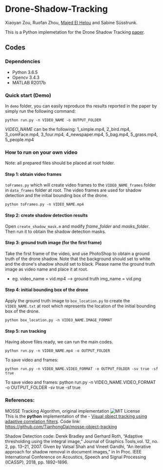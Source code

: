 # Drone-Shadow-Tracking
Xiaoyan Zou, Ruofan Zhou, [Majed El Helou](https://majedelhelou.github.io/) and Sabine Süsstrunk.

This is a Python implemetation for the Drone Shadow Tracking [paper](https://infoscience.epfl.ch/record/265717/).


## Codes
### Dependencies
- Python 3.6.5
- Opencv 3.4.3
- MATLAB R2017b

### Quick start (Demo)
In `demo` folder, you can easily reproduce ths results reported in the paper by simply run the following command: 
```
python run.py -n VIDEO_NAME -o OUTPUT_FOLDER
```
*VIDEO_NAME* can be the following:
1_simple.mp4, 2_bird.mp4, 3_comFace.mp4, 3_four.mp4, 4_newspaper.mp4, 5_bag.mp4, 5_grass.mp4, 5_people.mp4


### How to run on your own video
Note: all prepared files should be placed at root folder.

#### Step 1: obtain video frames
`toFrames.py` which will create video frames to the `VIDEO_NAME_frames` folder in `data_frames` folder at root. The video frames are used for shadow detection and the initial bounding box of the drone.
```
python toFrames.py -n VIDEO_NAME.mp4
```

#### Step 2: create shadow detection results
Open `create_shadow_mask.m` and modify *frame_folder* and *masks_folder*. Then run it to obtain the shadow detection masks.


#### Step 3: ground truth image (for the first frame)
Take the first frame of the video, and use PhotoShop to obtain a ground truth of the drone shadow. Note that the background should set to white and the drone's shadow should set to black. Please name the ground truth image as video name and place it at root.
- eg. video_name = vid.mp4  -->  ground truth img_name = vid.png


#### Step 4: initial bounding box of the drone
Apply the ground truth image to `box_location.py` to create the `VIDEO_NAME.txt` at root which represents the location of the initial bounding box of the drone.
```
python box_location.py -n VIDEO_NAME.IMAGE_FORMAT
```


#### Step 5: run tracking
Having above files ready, we can run the main codes.
```
python run.py -n VIDEO_NAME.mp4 -o OUTPUT_FOLDER
```

To save video and frames: 
```
python run.py -n VIDEO_NAME.VIDEO_FORMAT -o OUTPUT_FOLDER -sv true -sf true
```

  To save video and frames: python run.py -n VIDEO_NAME.VIDEO_FORMAT -o OUTPUT_FOLDER -sv true -sf true


### References: 
MOSSE Tracking Algorithm, original implementation
![MIT License](https://img.shields.io/badge/license-MIT-blue.svg)   
This is the **python** implementation of the - [Visual object tracking using adaptive correlation filters](https://ieeexplore.ieee.org/document/5539960/).
Code link: https://github.com/TianhongDai/mosse-object-tracking

Shadow Detection code:
Derek Bradley and Gerhard Roth, “Adaptive thresholding using the integral image,” Journal of Graphics Tools,vol. 12, no. 2, pp. 13–21, 2007.
Given by Vatsal Shah and Vineet Gandhi, “An iterative approach for shadow removal in document images,” in In Proc. IEEE International Conference on Acoustics, Speech and Signal Processing (ICASSP), 2018, pp. 1892–1896.




